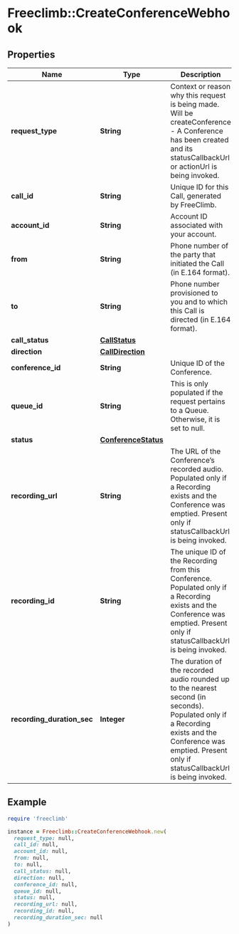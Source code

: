# Freeclimb::CreateConferenceWebhook

## Properties

| Name | Type | Description | Notes |
| ---- | ---- | ----------- | ----- |
| **request_type** | **String** | Context or reason why this request is being made. Will be createConference - A Conference has been created and its statusCallbackUrl or actionUrl is being invoked. | [optional] |
| **call_id** | **String** | Unique ID for this Call, generated by FreeClimb. | [optional] |
| **account_id** | **String** | Account ID associated with your account. | [optional] |
| **from** | **String** | Phone number of the party that initiated the Call (in E.164 format). | [optional] |
| **to** | **String** | Phone number provisioned to you and to which this Call is directed (in E.164 format). | [optional] |
| **call_status** | [**CallStatus**](CallStatus.md) |  | [optional] |
| **direction** | [**CallDirection**](CallDirection.md) |  | [optional] |
| **conference_id** | **String** | Unique ID of the Conference. | [optional] |
| **queue_id** | **String** | This is only populated if the request pertains to a Queue. Otherwise, it is set to null. | [optional] |
| **status** | [**ConferenceStatus**](ConferenceStatus.md) |  | [optional] |
| **recording_url** | **String** | The URL of the Conference’s recorded audio. Populated only if a Recording exists and the Conference was emptied. Present only if statusCallbackUrl is being invoked. | [optional] |
| **recording_id** | **String** | The unique ID of the Recording from this Conference. Populated only if a Recording exists and the Conference was emptied. Present only if statusCallbackUrl is being invoked. | [optional] |
| **recording_duration_sec** | **Integer** | The duration of the recorded audio rounded up to the nearest second (in seconds). Populated only if a Recording exists and the Conference was emptied. Present only if statusCallbackUrl is being invoked. | [optional] |

## Example

```ruby
require 'freeclimb'

instance = Freeclimb::CreateConferenceWebhook.new(
  request_type: null,
  call_id: null,
  account_id: null,
  from: null,
  to: null,
  call_status: null,
  direction: null,
  conference_id: null,
  queue_id: null,
  status: null,
  recording_url: null,
  recording_id: null,
  recording_duration_sec: null
)
```

